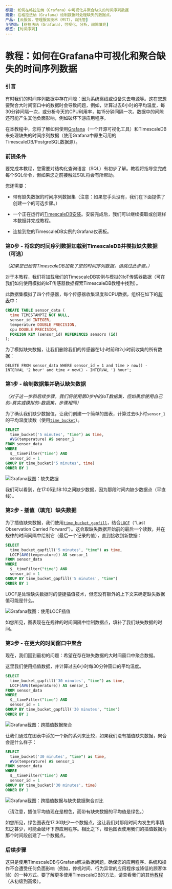 ```yaml
---
标题: 如何在格拉法纳（Grafana）中可视化并聚合缺失的时间序列数据
摘要: 在格拉法纳（Grafana）绘制数据时处理缺失的数据点。
产品: [云服务，管理服务技术（MST），自托管]
关键词: [格拉法纳（Grafana），可视化，分析，间隙填充]
标签: [时间序列]
---
```


# 教程：如何在Grafana中可视化和聚合缺失的时间序列数据

### 引言

有时我们的时间序列数据中存在间隙：因为系统离线或设备失去电源等。这在您想要聚合大时间窗口中的数据时会导致问题，例如，计算过去6小时的平均温度，每30分钟间隔一次，或分析今天的CPU利用率，每15分钟间隔一次。数据中的间隙还可能产生其他负面影响，例如破坏下游应用程序。

在本教程中，您将了解如何使用[Grafana][grafana-external]（一个开源可视化工具）和TimescaleDB来处理缺失的时间序列数据（使用Grafana中原生可用的TimescaleDB/PostgreSQL数据源）。

### 前提条件

要完成本教程，您需要对结构化查询语言（SQL）有初步了解。教程将指导您完成每个SQL命令，但如果您之前接触过SQL将会有所帮助。

您还需要：

*   带有缺失数据的时间序列数据集（注意：如果您手头没有，我们在下面提供了创建一个的可选步骤。）

*   一个正在运行的[TimescaleDB安装][install-timescale]。安装完成后，我们可以继续摄取或创建样本数据并完成教程。

*   连接到您的TimescaleDB实例的Grafana仪表板。

### 第0步 - 将您的时间序列数据加载到TimescaleDB并模拟缺失数据（可选）

*（如果您已经有TimescaleDB加载了您的时间序列数据，请跳过此步骤。）*

对于本教程，我们将加载我们的TimescaleDB实例与模拟的IoT传感器数据（可在我们如何使用模拟的IoT传感器数据探索TimescaleDB教程中找到）。

此数据集模拟了四个传感器，每个传感器收集温度和CPU数据，组织在如下的[超表][docs-hypertable]中：

```sql
CREATE TABLE sensor_data (
  time TIMESTAMPTZ NOT NULL,
  sensor_id INTEGER,
  temperature DOUBLE PRECISION,
  cpu DOUBLE PRECISION,
  FOREIGN KEY (sensor_id) REFERENCES sensors (id)
);
```

为了模拟缺失数据，让我们删除我们的传感器在1小时前和2小时前收集的所有数据：

```
DELETE FROM sensor_data WHERE sensor_id = 1 and time > now() - INTERVAL '2 hour' and time < now() - INTERVAL '1 hour';
```

### 第1步 - 绘制数据集并确认缺失数据

*（对于这一步和后续步骤，我们将使用第0步中的IoT数据集，但如果您使用自己的-真实或模拟的-数据集，步骤相同）*

为了确认我们缺少数据值，让我们创建一个简单的图表，计算过去6小时`sensor_1`的平均温度读数（使用[`time_bucket`][docs-timebucket]）。

```sql
SELECT
  time_bucket('5 minutes', "time") as time,
  AVG(temperature) AS sensor_1
FROM sensor_data
WHERE
  $__timeFilter("time") AND
  sensor_id = 1
GROUP BY time_bucket('5 minutes', time)
ORDER BY 1
```

![Grafana截图：缺失数据](https://assets.iobeam.com/images/docs/screenshots-for-tutorial-missing-data-grafana/missing-data.png)

我们可以看到，在17:05到18:10之间缺少数据，因为那段时间内缺少数据点（平直线）。

### 第2步 - 插值（填充）缺失数据

为了插值缺失数据，我们使用[`time_bucket_gapfill`][docs-timebucket-gapfill]，结合[`LOCF`][docs-LOCF]（“Last Observation Carried Forward”）。这会取缺失数据开始前的最后一个读数，并在规律的时间间隔中绘制它（最后一个记录的值），直到接收到新数据：

```sql
SELECT
  time_bucket_gapfill('5 minutes', "time") as time,
  LOCF(AVG(temperature)) AS sensor_1
FROM sensor_data
WHERE
  $__timeFilter("time") AND
  sensor_id = 1
GROUP BY time_bucket_gapfill('5 minutes', "time")
ORDER BY 1
```

LOCF是处理缺失数据时的便捷插值技术，但您没有额外的上下文来确定缺失数据值可能是什么。

![Grafana截图：使用LOCF插值](https://assets.iobeam.com/images/docs/screenshots-for-tutorial-missing-data-grafana/locf.png)

如您所见，图表现在在规律的时间间隔中绘制数据点，填补了我们缺失数据的时间。

### 第3步 - 在更大的时间窗口中聚合

现在，我们回到最初的问题：希望在存在缺失数据的大时间窗口中聚合数据。

这里我们使用插值数据，并计算过去6小时每30分钟窗口的平均温度。

```sql
SELECT
  time_bucket_gapfill('30 minutes', "time") as time,
  LOCF(AVG(temperature)) AS sensor_1
FROM sensor_data
WHERE
  $__timeFilter("time") AND
  sensor_id = 1
GROUP BY time_bucket_gapfill('30 minutes', "time")
ORDER BY 1
```

![Grafana截图：跨插值数据聚合](https://assets.iobeam.com/images/docs/screenshots-for-tutorial-missing-data-grafana/aggregate.png)

让我们通过在图表中添加一个新的系列来比较，如果我们没有插值缺失数据，聚合会是什么样子：

```sql
SELECT
  time_bucket('30 minutes', "time") as time,
  AVG(temperature) AS sensor_1
FROM sensor_data
WHERE
  $__timeFilter("time") AND
  sensor_id = 1
GROUP BY time_bucket('30 minutes', time)
ORDER BY 1
```

![Grafana截图：跨插值数据与缺失数据聚合对比](https://assets.iobeam.com/images/docs/screenshots-for-tutorial-missing-data-grafana/aggregate_2.png)

（请注意，插值平均值现在是橙色，而带有缺失数据的平均值是绿色。）

如您所见，绿色图表在17:30缺少一个数据点，这让我们对那段时间内发生的事情知之甚少，可能会破坏下游应用程序。相比之下，橙色图表使用我们的插值数据为那个时间段创建了一个数据点。

### 后续步骤

这只是使用TimescaleDB与Grafana解决数据问题，确保您的应用程序、系统和操作不会遭受任何负面影响（例如，停机时间、行为异常的应用程序或降低的顾客体验）的一种方式。要了解更多使用TimescaleDB的方法，请查看我们的其他[教程][tutorials]（从初级到高级）。

[docs-LOCF]: /api/:currentVersion:/hyperfunctions/gapfilling/time_bucket_gapfill#locf
[docs-hypertable]: /use-timescale/:currentVersion:/hypertables/
[docs-timebucket-gapfill]: /api/:currentVersion:/hyperfunctions/gapfilling/time_bucket_gapfill/
[docs-timebucket]: /api/:currentVersion:/hyperfunctions/time_bucket
[grafana-external]: https://grafana.com/ 
[install-timescale]: /getting-started/latest/
[tutorials]: /tutorials/:currentVersion:/

